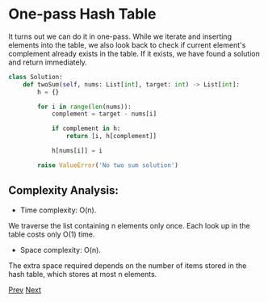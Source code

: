 # One-pass Hash Table

It turns out we can do it in one-pass. While we iterate and inserting elements into the table, we also look back to check if current element's complement already exists in the table. If it exists, we have found a solution and return immediately.
```python
class Solution:
    def twoSum(self, nums: List[int], target: int) -> List[int]:
        h = {}

        for i in range(len(nums)):
            complement = target - nums[i]

            if complement in h:
                return [i, h[complement]]

            h[nums[i]] = i

        raise ValueError('No two sum solution')
```

## Complexity Analysis:

* Time complexity: O(n). 

We traverse the list containing n elements only once. Each look up in the table costs only O(1) time.

* Space complexity: O(n).

The extra space required depends on the number of items stored in the hash table, which stores at most n elements.

[Prev](solution2.md) [Next](solution4.md)